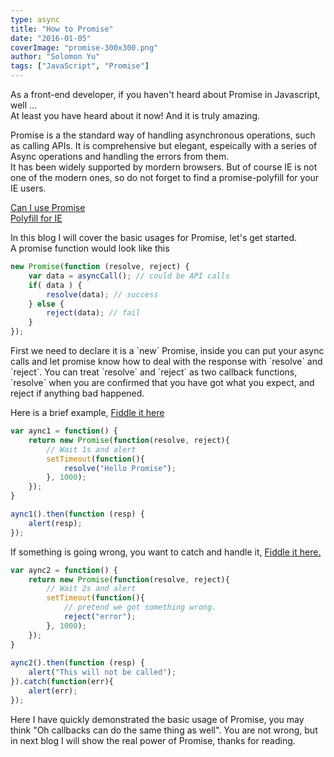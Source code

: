 ```yaml
---
type: async
title: "How to Promise"
date: "2016-01-05"
coverImage: "promise-300x300.png"
author: "Solomon Yu"
tags: ["JavaScript", "Promise"]
---
```


As a front-end developer, if you haven't heard about Promise in Javascript, well ...  
At least you have heard about it now! And it is truly amazing.

Promise is a the standard way of handling asynchronous operations, such as calling APIs. It is comprehensive but elegant, espeically with a series of Async operations and handling the errors from them.  
It has been widely supported by mordern browsers. But of course IE is not one of the modern ones, so do not forget to find a promise-polyfill for your IE users.

[Can I use Promise](http://caniuse.com/#feat=promises)  
[Polyfill for IE](https://github.com/taylorhakes/promise-polyfill)

In this blog I will cover the basic usages for Promise, let's get started.  
A promise function would look like this

```javascript
new Promise(function (resolve, reject) {
    var data = asyncCall(); // could be API calls
    if( data ) {
        resolve(data); // success
    } else {
        reject(data); // fail
    }
});
```
First we need to declare it is a \`new\` Promise, inside you can put your async calls and let promise know how to deal with the response with \`resolve\` and \`reject\`. You can treat \`resolve\` and \`reject\` as two callback functions, \`resolve\` when you are confirmed that you have got what you expect, and reject if anything bad happened.

Here is a brief example, [Fiddle it here](https://jsfiddle.net/02fj0cnv/)

```javascript
var aync1 = function() {
    return new Promise(function(resolve, reject){
        // Wait 1s and alert
        setTimeout(function(){
            resolve("Hello Promise");
        }, 1000);
    });
}

aync1().then(function (resp) {
    alert(resp);
});
```

If something is going wrong, you want to catch and handle it, [Fiddle it here.](https://jsfiddle.net/j26ka27w/)

```javascript
var aync2 = function() {
    return new Promise(function(resolve, reject){
        // Wait 2s and alert
        setTimeout(function(){
            // pretend we got something wrong.
            reject("error");
        }, 1000);
    });
}
 
aync2().then(function (resp) {
    alert("This will not be called");
}).catch(function(err){
    alert(err);
});
```

Here I have quickly demonstrated the basic usage of Promise, you may think "Oh callbacks can do the same thing as well". You are not wrong, but in next blog I will show the real power of Promise, thanks for reading.
